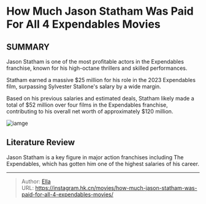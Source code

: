 # How Much Jason Statham Was Paid For All 4 Expendables Movies


## SUMMARY 


 

Jason Statham is one of the most profitable actors in the Expendables franchise, known for his high-octane thrillers and skilled performances.


Statham earned a massive $25 million for his role in the 2023 Expendables film, surpassing Sylvester Stallone&#39;s salary by a wide margin.


Based on his previous salaries and estimated deals, Statham likely made a total of $52 million over four films in the Expendables franchise, contributing to his overall net worth of approximately $120 million.
            


![iamge](https://static1.srcdn.com/wordpress/wp-content/uploads/2023/04/jason-statham-as-christmas-in-the-expendables.jpg)

## Literature Review
Jason Statham is a key figure in major action franchises including The Expendables, which has gotten him one of the highest salaries of his career.




---

> Author: [Ella](https://instagram.hk.cn/)  
> URL: https://instagram.hk.cn/movies/how-much-jason-statham-was-paid-for-all-4-expendables-movies/  

